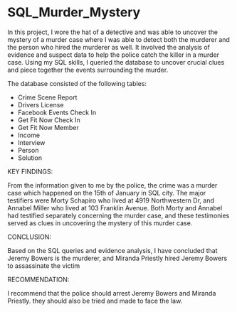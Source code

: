 # SQL_Murder_Mystery
In this project, I wore the hat of a detective and was able to uncover the mystery of a murder case where I was able to detect both the murderer and the person who hired the murderer as well. It involved the  analysis of evidence and suspect data to help the police catch the killer in a murder case. Using my  SQL skills, I queried the database to uncover crucial clues and piece together the events surrounding the murder.

The database consisted of the following tables: 
- Crime Scene Report
- Drivers License
- Facebook Events Check In
- Get Fit Now Check In
- Get Fit Now Member
- Income
- Interview
- Person
- Solution

  
KEY FINDINGS:

From the information given to me by the police, the crime was a murder case which happened on the 15th of January in SQL city.
The major testifiers were Morty Schapiro who lived at 4919 Northwestern Dr, and Annabel Miller who lived at 103 Franklin Avenue.
Both Morty and Annabel had testified separately concerning the murder case, and these testimonies served as clues in uncovering the mystery of this murder case.

CONCLUSION:

Based on the SQL queries and evidence analysis, I have concluded that Jeremy Bowers is the murderer, and Miranda Priestly hired Jeremy Bowers to assassinate the victim

RECOMMENDATION:

I recommend that the police should arrest Jeremy Bowers and Miranda Priestly.
they should also be tried and made to face the law.
